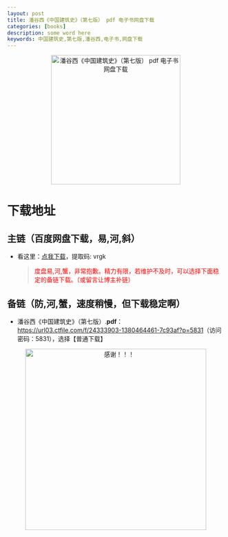 ```yaml
---
layout: post
title: 潘谷西《中国建筑史》（第七版） pdf 电子书网盘下载
categories: [books]
description: some word here
keywords: 中国建筑史,第七版,潘谷西,电子书,网盘下载
---
```


<div align="center"><img src="https://qweree.cn/wp-content/uploads/2024/10/zhong-guo-jian-zhu-shi.jpg" alt="潘谷西《中国建筑史》（第七版） pdf 电子书网盘下载" width="300px" height="auto"></div>

# 下载地址

## 主链（百度网盘下载，易,河,斜）

- 看这里：[点我下载](https://pan.baidu.com/s/1iMXUbSbtZQZjDcqDmnWUyw?pwd=vrgk)，提取码: vrgk

  > <p style="color:red" >度盘易,河,蟹，非常抱歉。精力有限，若维护不及时，可以选择下面稳定的备链下载。（或留言让博主补链）</p>

## 备链（防,河,蟹，速度稍慢，但下载稳定啊）

- 潘谷西《中国建筑史》（第七版）.**pdf**：<https://url03.ctfile.com/f/24333903-1380464461-7c93af?p=5831>（访问密码：5831），选择【普通下载】

<div align="center"><img src="https://pic.imgdb.cn/item/661246bf68eb935713c7f81c.gif" alt="感谢！！！" width="420px" height="auto"/></div>
